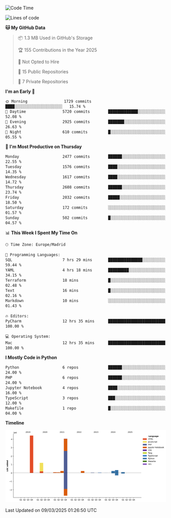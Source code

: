 <!--START_SECTION:waka-->
![Code Time](http://img.shields.io/badge/Code%20Time-695%20hrs%2057%20mins-blue)

![Lines of code](https://img.shields.io/badge/From%20Hello%20World%20I%27ve%20Written-11.0%20million%20lines%20of%20code-blue)

**🐱 My GitHub Data** 

> 📦 1.3 MB Used in GitHub's Storage 
 > 
> 🏆 155 Contributions in the Year 2025
 > 
> 🚫 Not Opted to Hire
 > 
> 📜 15 Public Repositories 
 > 
> 🔑 7 Private Repositories 
 > 
**I'm an Early 🐤** 

```text
🌞 Morning                1729 commits        ████░░░░░░░░░░░░░░░░░░░░░   15.74 % 
🌆 Daytime                5720 commits        █████████████░░░░░░░░░░░░   52.08 % 
🌃 Evening                2925 commits        ███████░░░░░░░░░░░░░░░░░░   26.63 % 
🌙 Night                  610 commits         █░░░░░░░░░░░░░░░░░░░░░░░░   05.55 % 
```
📅 **I'm Most Productive on Thursday** 

```text
Monday                   2477 commits        ██████░░░░░░░░░░░░░░░░░░░   22.55 % 
Tuesday                  1576 commits        ████░░░░░░░░░░░░░░░░░░░░░   14.35 % 
Wednesday                1617 commits        ████░░░░░░░░░░░░░░░░░░░░░   14.72 % 
Thursday                 2608 commits        ██████░░░░░░░░░░░░░░░░░░░   23.74 % 
Friday                   2032 commits        █████░░░░░░░░░░░░░░░░░░░░   18.50 % 
Saturday                 172 commits         ░░░░░░░░░░░░░░░░░░░░░░░░░   01.57 % 
Sunday                   502 commits         █░░░░░░░░░░░░░░░░░░░░░░░░   04.57 % 
```


📊 **This Week I Spent My Time On** 

```text
🕑︎ Time Zone: Europe/Madrid

💬 Programming Languages: 
SQL                      7 hrs 29 mins       ███████████████░░░░░░░░░░   59.44 % 
YAML                     4 hrs 18 mins       █████████░░░░░░░░░░░░░░░░   34.15 % 
Terraform                18 mins             █░░░░░░░░░░░░░░░░░░░░░░░░   02.48 % 
Text                     16 mins             █░░░░░░░░░░░░░░░░░░░░░░░░   02.16 % 
Markdown                 10 mins             ░░░░░░░░░░░░░░░░░░░░░░░░░   01.43 % 

🔥 Editors: 
PyCharm                  12 hrs 35 mins      █████████████████████████   100.00 % 

💻 Operating System: 
Mac                      12 hrs 35 mins      █████████████████████████   100.00 % 
```

**I Mostly Code in Python** 

```text
Python                   6 repos             ██████░░░░░░░░░░░░░░░░░░░   24.00 % 
PHP                      6 repos             ██████░░░░░░░░░░░░░░░░░░░   24.00 % 
Jupyter Notebook         4 repos             ████░░░░░░░░░░░░░░░░░░░░░   16.00 % 
TypeScript               3 repos             ███░░░░░░░░░░░░░░░░░░░░░░   12.00 % 
Makefile                 1 repo              █░░░░░░░░░░░░░░░░░░░░░░░░   04.00 % 
```



**Timeline**

![Lines of Code chart](https://raw.githubusercontent.com/danisoronellas/danisoronellas/main/assets/bar_graph.png)


 Last Updated on 09/03/2025 01:26:50 UTC
<!--END_SECTION:waka-->
